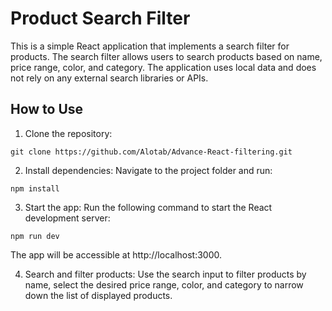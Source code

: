 # Product Search Filter

This is a simple React application that implements a search filter for products. The search filter allows users to search products based on name, price range, color, and category. The application uses local data and does not rely on any external search libraries or APIs.

## How to Use

1. Clone the repository:

```
git clone https://github.com/Alotab/Advance-React-filtering.git
```

2. Install dependencies: Navigate to the project folder and run:

```
npm install
```

3. Start the app: Run the following command to start the React development server:

```
npm run dev
```

The app will be accessible at http://localhost:3000.

4. Search and filter products: Use the search input to filter products by name, select the desired price range, color, and category to narrow down the list of displayed products.
